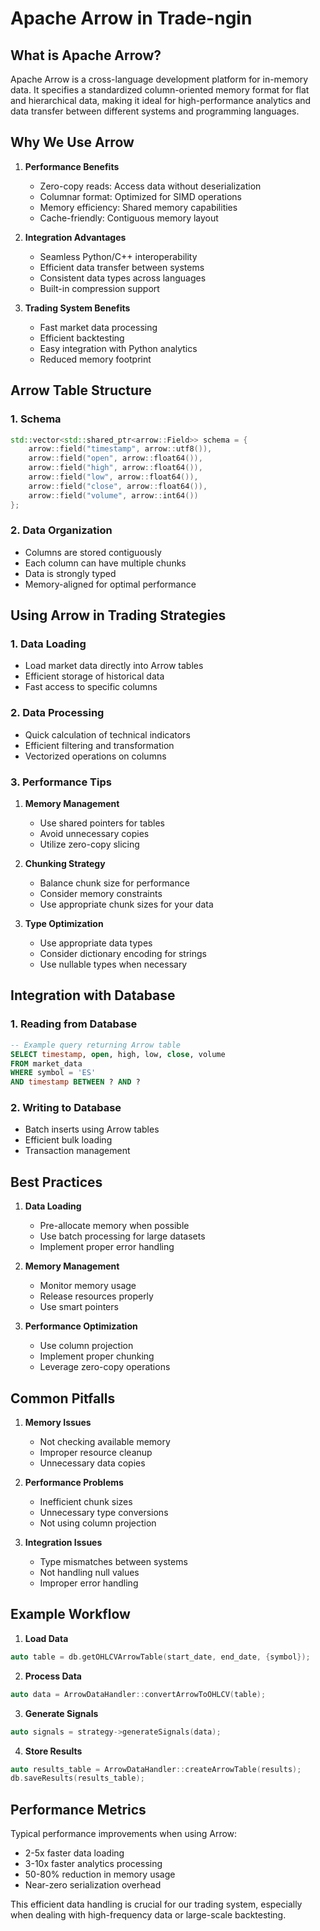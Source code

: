 # Apache Arrow in Trade-ngin

## What is Apache Arrow?

Apache Arrow is a cross-language development platform for in-memory data. It specifies a standardized column-oriented memory format for flat and hierarchical data, making it ideal for high-performance analytics and data transfer between different systems and programming languages.

## Why We Use Arrow

1. **Performance Benefits**
   - Zero-copy reads: Access data without deserialization
   - Columnar format: Optimized for SIMD operations
   - Memory efficiency: Shared memory capabilities
   - Cache-friendly: Contiguous memory layout

2. **Integration Advantages**
   - Seamless Python/C++ interoperability
   - Efficient data transfer between systems
   - Consistent data types across languages
   - Built-in compression support

3. **Trading System Benefits**
   - Fast market data processing
   - Efficient backtesting
   - Easy integration with Python analytics
   - Reduced memory footprint

## Arrow Table Structure

### 1. Schema
```cpp
std::vector<std::shared_ptr<arrow::Field>> schema = {
    arrow::field("timestamp", arrow::utf8()),
    arrow::field("open", arrow::float64()),
    arrow::field("high", arrow::float64()),
    arrow::field("low", arrow::float64()),
    arrow::field("close", arrow::float64()),
    arrow::field("volume", arrow::int64())
};
```

### 2. Data Organization
- Columns are stored contiguously
- Each column can have multiple chunks
- Data is strongly typed
- Memory-aligned for optimal performance

## Using Arrow in Trading Strategies

### 1. Data Loading
- Load market data directly into Arrow tables
- Efficient storage of historical data
- Fast access to specific columns

### 2. Data Processing
- Quick calculation of technical indicators
- Efficient filtering and transformation
- Vectorized operations on columns

### 3. Performance Tips
1. **Memory Management**
   - Use shared pointers for tables
   - Avoid unnecessary copies
   - Utilize zero-copy slicing

2. **Chunking Strategy**
   - Balance chunk size for performance
   - Consider memory constraints
   - Use appropriate chunk sizes for your data

3. **Type Optimization**
   - Use appropriate data types
   - Consider dictionary encoding for strings
   - Use nullable types when necessary

## Integration with Database

### 1. Reading from Database
```sql
-- Example query returning Arrow table
SELECT timestamp, open, high, low, close, volume
FROM market_data
WHERE symbol = 'ES'
AND timestamp BETWEEN ? AND ?
```

### 2. Writing to Database
- Batch inserts using Arrow tables
- Efficient bulk loading
- Transaction management

## Best Practices

1. **Data Loading**
   - Pre-allocate memory when possible
   - Use batch processing for large datasets
   - Implement proper error handling

2. **Memory Management**
   - Monitor memory usage
   - Release resources properly
   - Use smart pointers

3. **Performance Optimization**
   - Use column projection
   - Implement proper chunking
   - Leverage zero-copy operations

## Common Pitfalls

1. **Memory Issues**
   - Not checking available memory
   - Improper resource cleanup
   - Unnecessary data copies

2. **Performance Problems**
   - Inefficient chunk sizes
   - Unnecessary type conversions
   - Not using column projection

3. **Integration Issues**
   - Type mismatches between systems
   - Not handling null values
   - Improper error handling

## Example Workflow

1. **Load Data**
```cpp
auto table = db.getOHLCVArrowTable(start_date, end_date, {symbol});
```

2. **Process Data**
```cpp
auto data = ArrowDataHandler::convertArrowToOHLCV(table);
```

3. **Generate Signals**
```cpp
auto signals = strategy->generateSignals(data);
```

4. **Store Results**
```cpp
auto results_table = ArrowDataHandler::createArrowTable(results);
db.saveResults(results_table);
```

## Performance Metrics

Typical performance improvements when using Arrow:
- 2-5x faster data loading
- 3-10x faster analytics processing
- 50-80% reduction in memory usage
- Near-zero serialization overhead

This efficient data handling is crucial for our trading system, especially when dealing with high-frequency data or large-scale backtesting. 